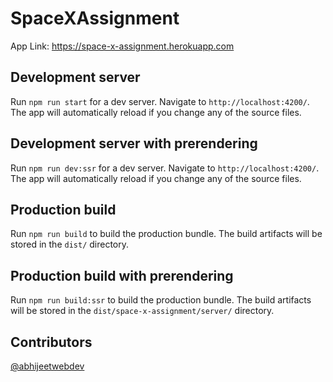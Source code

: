 # SpaceXAssignment

App Link: https://space-x-assignment.herokuapp.com

## Development server

Run `npm run start` for a dev server. Navigate to `http://localhost:4200/`. The app will automatically reload if you change any of the source files.

## Development server with prerendering

Run `npm run dev:ssr` for a dev server. Navigate to `http://localhost:4200/`. The app will automatically reload if you change any of the source files.

## Production build

Run `npm run build` to build the production bundle. The build artifacts will be stored in the `dist/` directory.

## Production build with prerendering

Run `npm run build:ssr` to build the production bundle. The build artifacts will be stored in the `dist/space-x-assignment/server/` directory.

## Contributors

[@abhijeetwebdev](https://github.com/abhijeetwebdev)
